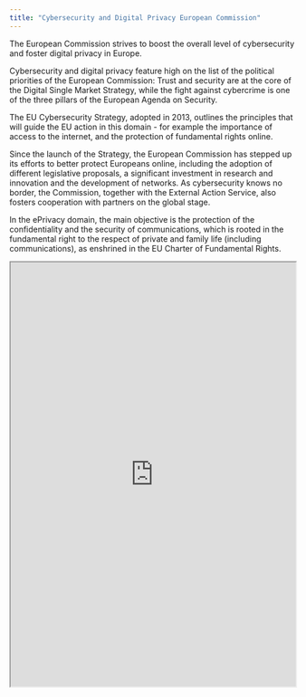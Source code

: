 ```yaml
---
title: "Cybersecurity and Digital Privacy European Commission"
---
```


The European Commission strives to boost the overall level of cybersecurity and foster digital privacy in Europe.

Cybersecurity and digital privacy feature high on the list of the political priorities of the European Commission: Trust and security are at the core of the Digital Single Market Strategy, while the fight against cybercrime is one of the three pillars of the European Agenda on Security.

The EU Cybersecurity Strategy, adopted in 2013, outlines the principles that will guide the EU action in this domain - for example the importance of access to the internet, and the protection of fundamental rights online.

Since the launch of the Strategy, the European Commission has stepped up its efforts to better protect Europeans online, including the adoption of different legislative proposals, a significant investment in research and innovation and the development of networks. As cybersecurity knows no border, the Commission, together with the External Action Service, also fosters cooperation with partners on the global stage.

In the ePrivacy domain, the main objective is the protection of the confidentiality and the security of communications, which is rooted in the fundamental right to the respect of private and family life (including communications), as enshrined in the EU Charter of Fundamental Rights.

<iframe height="750" width="100%" src="https://ewelton.github.io/ktest/wiki.html#Cybersecurity%20and%20Digital%20Privacy%20European%20Commission"></iframe>
